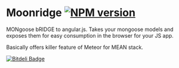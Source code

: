 Moonridge   [![NPM version](https://badge.fury.io/js/moonridge.png)](http://badge.fury.io/js/moonridge)
=========

MONgoose bRIDGE to angular.js. Takes your mongoose models and exposes them for easy consumption in the browser for your JS app.

Basically offers killer feature of Meteor for MEAN stack.



[![Bitdeli Badge](https://d2weczhvl823v0.cloudfront.net/capaj/moonridge/trend.png)](https://bitdeli.com/free "Bitdeli Badge")

